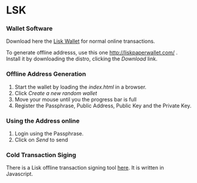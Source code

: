 # LSK

### Wallet Software

Download here the [Lisk Wallet](https://github.com/LiskHQ/lisk-nano/releases) for normal online transactions.

To generate offline addresss, use this one <http://liskpaperwallet.com/> . Install it by downloading the distro, clicking the *Download* link.



### Offline Address Generation

1. Start the wallet by loading the *index.html* in a browser.
2. Click *Create a new random wallet*
3. Move your mouse until you the progress bar is full
4. Register the Passphrase, Public Address, Public Key and the Private Key.



### Using the Address online

1. Login using the Passphrase.
2. Click on *Send* to send



### Cold Transaction Siging

There is a Lisk offline transaction signing tool [here](https://github.com/biolypl/Lisk-offline-transaction-signing-tool). It is written in Javascript.

